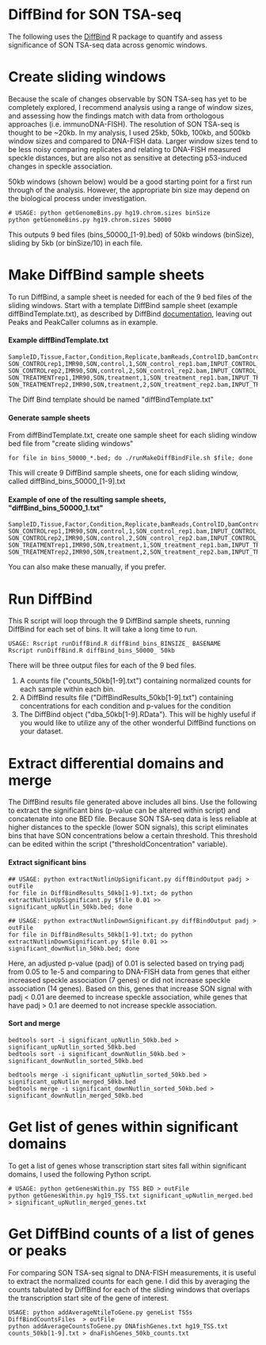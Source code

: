# DiffBind for SON TSA-seq
The following uses the [DiffBind](https://bioconductor.org/packages/release/bioc/html/DiffBind.html) R package to quantify and assess significance of SON TSA-seq data across genomic windows.

# Create sliding windows
Because the scale of changes observable by SON TSA-seq has yet to be completely explored, I recommend analysis using a range of window sizes, and assessing how the findings match with data from orthologous approaches (i.e. immunoDNA-FISH). The resolution of SON TSA-seq is thought to be ~20kb. In my analysis, I used 25kb, 50kb, 100kb, and 500kb window sizes and compared to DNA-FISH data. Larger window sizes tend to be less noisy comparing replicates and relating to DNA-FISH measured speckle distances, but are also not as sensitive at detecting p53-induced changes in speckle association. 
  
50kb windows (shown below) would be a good starting point for a first run through of the analysis. However, the appropriate bin size may depend on the biological process under investigation.
```
# USAGE: python getGenomeBins.py hg19.chrom.sizes binSize
python getGenomeBins.py hg19.chrom.sizes 50000
```
This outputs 9 bed files (bins_50000_[1-9].bed) of 50kb windows (binSize), sliding by 5kb (or binSize/10) in each file. 

# Make DiffBind sample sheets
To run DiffBind, a sample sheet is needed for each of the 9 bed files of the sliding windows. Start with a template DiffBind sample sheet (example diffBindTemplate.txt), as described by DiffBind [documentation](http://bioconductor.org/packages/release/bioc/vignettes/DiffBind/inst/doc/DiffBind.pdf), leaving out Peaks and PeakCaller columns as in example.

#### Example diffBindTemplate.txt
```
SampleID,Tissue,Factor,Condition,Replicate,bamReads,ControlID,bamControl,Peaks,PeakCaller
SON_CONTROLrep1,IMR90,SON,control,1,SON_control_rep1.bam,INPUT_CONTROL_rep1,INPUT_control_rep1.bam
SON_CONTROLrep2,IMR90,SON,control,2,SON_control_rep2.bam,INPUT_CONTROL_rep2,INPUT_control_rep2.bam
SON_TREATMENTrep1,IMR90,SON,treatment,1,SON_treatment_rep1.bam,INPUT_TREATMENT_rep1,INPUT_treatment_rep1.bam
SON_TREATMENTrep2,IMR90,SON,treatment,2,SON_treatment_rep2.bam,INPUT_TREATMENT_rep2,INPUT_treatment_rep2.bam
```
The Diff Bind template should be named "diffBindTemplate.txt"

#### Generate sample sheets
From diffBindTemplate.txt, create one sample sheet for each sliding window bed file from "create sliding windows"
```
for file in bins_50000_*.bed; do ./runMakeDiffBindFile.sh $file; done
```
This will create 9 DiffBind sample sheets, one for each sliding window, called diffBind_bins_50000_[1-9].txt

#### Example of one of the resulting sample sheets, "diffBind_bins_50000_1.txt"
```
SampleID,Tissue,Factor,Condition,Replicate,bamReads,ControlID,bamControl,Peaks,PeakCaller
SON_CONTROLrep1,IMR90,SON,control,1,SON_control_rep1.bam,INPUT_CONTROL_rep1,INPUT_control_rep1.bam,bins_50000_1.bed,bed
SON_CONTROLrep2,IMR90,SON,control,2,SON_control_rep2.bam,INPUT_CONTROL_rep2,INPUT_control_rep2.bam,bins_50000_1.bed,bed
SON_TREATMENTrep1,IMR90,SON,treatment,1,SON_treatment_rep1.bam,INPUT_TREATMENT_rep1,INPUT_treatment_rep1.bam,bins_50000_1.bed,bed
SON_TREATMENTrep2,IMR90,SON,treatment,2,SON_treatment_rep2.bam,INPUT_TREATMENT_rep2,INPUT_treatment_rep2.bam,bins_50000_1.bed,bed
```
You can also make these manually, if you prefer.

# Run DiffBind
This R script will loop through the 9 DiffBind sample sheets, running DiffBind for each set of bins. It will take a long time to run. 
```
USAGE: Rscript runDiffBind.R diffBind_bins_BINSIZE_ BASENAME
Rscript runDiffBind.R diffBind_bins_50000_ 50kb
```
There will be three output files for each of the 9 bed files.
1. A counts file ("counts_50kb[1-9].txt") containing normalized counts for each sample within each bin.
2. A DiffBind results file ("DiffBindResults_50kb[1-9].txt") containing concentrations for each condition and p-values for the condition
3. The DiffBind object ("dba_50kb[1-9].RData"). This will be highly useful if you would like to utilize any of the other wonderful DiffBind functions on your dataset.

# Extract differential domains and merge
The DiffBind results file generated above includes all bins. Use the following to extract the significant bins (p-value can be altered within script) and concatenate into one BED file. Because SON TSA-seq data is less reliable at higher distances to the speckle (lower SON signals), this script eliminates bins that have SON concentrations below a certain threshold. This threshold can be edited within the script ("thresholdConcentration" variable).
#### Extract significant bins
```
## USAGE: python extractNutlinUpSignificant.py diffBindOutput padj > outFile
for file in DiffBindResults_50kb[1-9].txt; do python extractNutlinUpSignificant.py $file 0.01 >> significant_upNutlin_50kb.bed; done

## USAGE: python extractNutlinDownSignificant.py diffBindOutput padj > outFile
for file in DiffBindResults_50kb[1-9].txt; do python extractNutlinDownSignificant.py $file 0.01 >> significant_downNutlin_50kb.bed; done
```
Here, an adjusted p-value (padj) of 0.01 is selected based on trying padj from 0.05 to 1e-5 and comparing to DNA-FISH data from genes that either increased speckle association (7 genes) or did not increase speckle association (14 genes). Based on this, genes that increase SON signal with padj < 0.01 are deemed to increase speckle association, while genes that have padj > 0.1 are deemed to not increase speckle association. 

#### Sort and merge
```
bedtools sort -i significant_upNutlin_50kb.bed > significant_upNutlin_sorted_50kb.bed
bedtools sort -i significant_downNutlin_50kb.bed > significant_downNutlin_sorted_50kb.bed 

bedtools merge -i significant_upNutlin_sorted_50kb.bed > significant_upNutlin_merged_50kb.bed
bedtools merge -i significant_downNutlin_sorted_50kb.bed > significant_downNutlin_merged_50kb.bed
```

# Get list of genes within significant domains
To get a list of genes whose transcription start sites fall within significant domains, I used the following Python script.
```
# USAGE: python getGenesWithin.py TSS BED > outFile
python getGenesWithin.py hg19_TSS.txt significant_upNutlin_merged.bed > significant_upNutlin_merged_genes.txt
```

# Get DiffBind counts of a list of genes or peaks
For comparing SON TSA-seq signal to DNA-FISH measurements, it is useful to extract the normalized counts for each gene. I did this by averaging the counts tabulated by DiffBind for each of the sliding windows that overlaps the transcription start site of the gene of interest. 
```
USAGE: python addAverageNtileToGene.py geneList TSSs DiffBindCountsFiles  > outFile
python addAverageCountsToGene.py DNAfishGenes.txt hg19_TSS.txt counts_50kb[1-9].txt > dnaFishGenes_50kb_counts.txt
```


